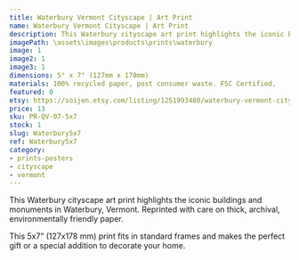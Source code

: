 ```yaml
---
title: Waterbury Vermont Cityscape | Art Print
name: Waterbury Vermont Cityscape | Art Print
description: This Waterbury cityscape art print highlights the iconic buildings and monuments in Waterbury, Vermont. Reprinted with care on thick, archival, environmentally friendly paper.
imagePath: \assets\images\products\prints\waterbury
image: 1
image2: 1
image3: 1
dimensions: 5" x 7" (127mm x 178mm)
materials: 100% recycled paper, post consumer waste. FSC Certified.
featured: 0
etsy: https://soijen.etsy.com/listing/1251993480/waterbury-vermont-cityscape-art-print?utm_source=Copy&utm_medium=ListingManager&utm_campaign=Share&utm_term=so.lmsm&share_time=1695261811051
price: 13
sku: PR-QV-07-5x7
stock: 1
slug: Waterbury5x7
ref: Waterbury5x7
category:
- prints-posters
- cityscape
- vermont
---
```

This Waterbury cityscape art print highlights the iconic buildings and monuments in Waterbury, Vermont.
Reprinted with care on thick, archival, environmentally friendly paper.

This 5x7” (127x178 mm) print fits in standard frames and makes the perfect gift or a special addition to decorate your home.
